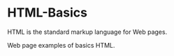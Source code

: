 # HTML-Basics
HTML is the standard markup language for Web pages.

Web page examples of basics HTML.
